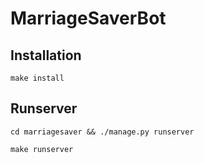 # MarriageSaverBot

## Installation

`make install`


## Runserver

`cd marriagesaver && ./manage.py runserver`

`make runserver`
